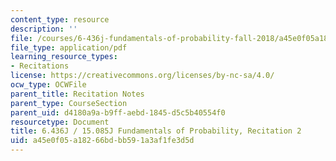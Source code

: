 ```yaml
---
content_type: resource
description: ''
file: /courses/6-436j-fundamentals-of-probability-fall-2018/a45e0f05a18266bdbb591a3af1fe3d5d_MIT6_436JF18_rec2.pdf
file_type: application/pdf
learning_resource_types:
- Recitations
license: https://creativecommons.org/licenses/by-nc-sa/4.0/
ocw_type: OCWFile
parent_title: Recitation Notes
parent_type: CourseSection
parent_uid: d4180a9a-b9ff-aebd-1845-d5c5b40554f0
resourcetype: Document
title: 6.436J / 15.085J Fundamentals of Probability, Recitation 2
uid: a45e0f05-a182-66bd-bb59-1a3af1fe3d5d
---
```

